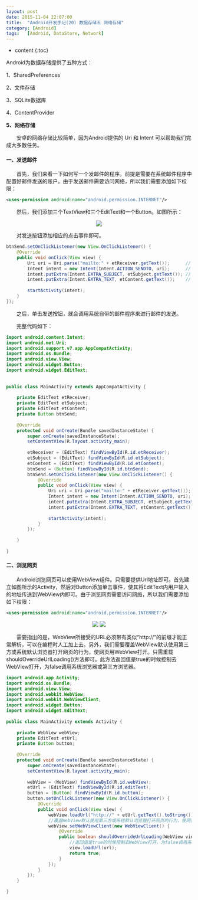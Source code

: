 ```yaml
---
layout: post
date: 2015-11-04 22:07:00
title:  "Android开发手记(20) 数据存储五 网络存储"
category: [Android]
tags:   [Android, DataStore, Network]
---
```


* content
{:toc}

Android为数据存储提供了五种方式：

1、SharedPreferences

2、文件存储

3、SQLite数据库

4、ContentProvider

**5、网络存储**

 

　　安卓的网络存储比较简单，因为Android提供的 Uri 和 Intent 可以帮助我们完成大多数任务。

#### **一、发送邮件**

　　首先，我们来看一下如何写一个发邮件的程序。前提是需要在系统邮件程序中配置好邮件发送的账户。由于发送邮件需要访问网络，所以我们需要添加如下权限：

```xml
<uses-permission android:name="android.permission.INTERNET"/>
```

　　然后，我们添加三个TextView和三个EditText和一个Button。如图所示：

<div style="text-align: center">
<img src="{{ site.url }}/images/201511/2015110401.png"/> 
</div>

　　对发送按钮添加相应的点击事件即可。

```java
btnSend.setOnClickListener(new View.OnClickListener() {
    @Override
    public void onClick(View view) {
        Uri uri = Uri.parse("mailto:" + etReceiver.getText());      // 发送邮件地址
        Intent intent = new Intent(Intent.ACTION_SENDTO, uri);      // 创建发送邮件Intent
        intent.putExtra(Intent.EXTRA_SUBJECT, etSubject.getText()); // 设置邮件主题
        intent.putExtra(Intent.EXTRA_TEXT, etContent.getText());    // 设置邮件内容
 
        startActivity(intent);
    }
});
```

　　之后，单击发送按钮，就会调用系统自带的邮件程序来进行邮件的发送。

　　完整代码如下：

```java
import android.content.Intent;
import android.net.Uri;
import android.support.v7.app.AppCompatActivity;
import android.os.Bundle;
import android.view.View;
import android.widget.Button;
import android.widget.EditText;
 
 
public class MainActivity extends AppCompatActivity {
 
    private EditText etReceiver;
    private EditText etSubject;
    private EditText etContent;
    private Button btnSend;
 
    @Override
    protected void onCreate(Bundle savedInstanceState) {
        super.onCreate(savedInstanceState);
        setContentView(R.layout.activity_main);
 
        etReceiver = (EditText) findViewById(R.id.etReceiver);
        etSubject = (EditText) findViewById(R.id.etSubject);
        etContent = (EditText) findViewById(R.id.etContent);
        btnSend = (Button) findViewById(R.id.btnSend);
        btnSend.setOnClickListener(new View.OnClickListener() {
            @Override
            public void onClick(View view) {
                Uri uri = Uri.parse("mailto:" + etReceiver.getText());      // 发送邮件地址
                Intent intent = new Intent(Intent.ACTION_SENDTO, uri);      // 创建发送邮件Intent
                intent.putExtra(Intent.EXTRA_SUBJECT, etSubject.getText()); // 设置邮件主题
                intent.putExtra(Intent.EXTRA_TEXT, etContent.getText());    // 设置邮件内容
 
                startActivity(intent);
            }
        });
 
    }
 
}
```

#### **二、浏览网页**

　　Android浏览网页可以使用WebView组件。只需要提供Url地址即可。首先建立如图所示的Activity，然后对Button添加单击事件，使其将EditText内用户输入的地址传送到WebView内即可。由于浏览网页需要访问网络，所以我们需要添加如下权限：

```xml
<uses-permission android:name="android.permission.INTERNET"/>
```

<div style="text-align: center">
<img src="{{ site.url }}/images/201511/2015110402.png"/> 
<img src="{{ site.url }}/images/201511/2015110403.png"/> 
</div>

　　需要指出的是，WebView所接受的URL必须带有类似“http://”的前缀才能正常解析，可以在编程时人工加上去。另外，我们需要覆盖WebView默认使用第三方或系统默认浏览器打开网页的行为，使网页用WebView打开。只需重载shouldOverrideUrlLoading()方法即可。此方法返回值是true的时候控制去WebView打开，为false调用系统浏览器或第三方浏览器。

```java
import android.app.Activity;
import android.os.Bundle;
import android.view.View;
import android.webkit.WebView;
import android.webkit.WebViewClient;
import android.widget.Button;
import android.widget.EditText;
 
public class MainActivity extends Activity {
 
    private WebView webView;
    private EditText etUrl;
    private Button button;
 
    @Override
    protected void onCreate(Bundle savedInstanceState) {
        super.onCreate(savedInstanceState);
        setContentView(R.layout.activity_main);
 
        webView = (WebView) findViewById(R.id.webView);
        etUrl = (EditText) findViewById(R.id.editText);
        button = (Button) findViewById(R.id.button);
        button.setOnClickListener(new View.OnClickListener() {
            @Override
            public void onClick(View view) {
                webView.loadUrl("http://" + etUrl.getText().toString());//WebView加载web资源
                //覆盖WebView默认使用第三方或系统默认浏览器打开网页的行为，使网页用WebView打开
                webView.setWebViewClient(new WebViewClient() {
                    @Override
                    public boolean shouldOverrideUrlLoading(WebView view, String url) {
                        //返回值是true的时候控制去WebView打开，为false调用系统浏览器或第三方浏览器
                        view.loadUrl(url);
                        return true;
                    }
                });
            }
        });
    }
 
}
```
